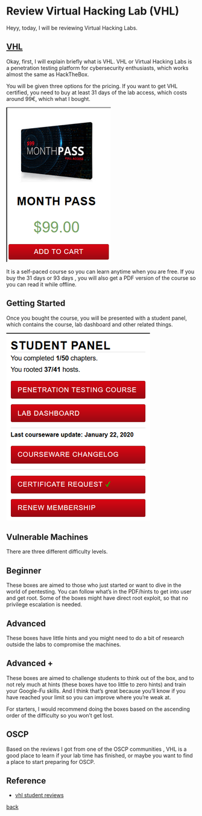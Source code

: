 
# Review Virtual Hacking Lab (VHL)

Heyy, today, I will be reviewing Virtual Hacking Labs.

## [VHL](https://www.virtualhackinglabs.com/)

Okay, first, I will explain briefly what is VHL. VHL or Virtual Hacking Labs is a penetration testing platform for cybersecurity enthusiasts, which works almost the same as HackTheBox.

You will be given three options for the pricing. If you want to get VHL certified, you need to buy at least 31 days of the lab access, which costs around 99€, which what I bought.

![vhl-price](/images/vhl/vhl(pirce).png)

It is a self-paced course so you can learn anytime when you are free. If you buy the 31 days or 93 days , you will also get a PDF version of the course so you can read it while offline.


## Getting Started

Once you bought the course, you will be presented with a student panel, which contains the course, lab dashboard and other related things.

![vhl-panel](/images/vhl/vhl(panel).png)


## Vulnerable Machines

There are three different difficulty levels.

## Beginner

These boxes are aimed to those who just started or want to dive in the world of pentesting. You can follow what’s in the PDF/hints to get into user and get root. Some of the boxes might have direct root exploit, so that no privilege escalation is needed.

## Advanced

These boxes have little hints and you might need to do a bit of research outside the labs to compromise the machines.

## Advanced +

These boxes are aimed to challenge students to think out of the box, and to not rely much at hints (these boxes have too little to zero hints) and train your Google-Fu skills. And I think that’s great because you’ll know if you have reached your limit so you can improve where you’re weak at.

For starters, I would recommend doing the boxes based on the ascending order of the difficulty so you won’t get lost.

## OSCP

Based on the reviews I got from one of the OSCP communities , VHL is a good place to learn if your lab time has finished, or maybe you want to find a place to start preparing for OSCP.

## Reference

- [vhl student reviews](https://www.virtualhackinglabs.com/reviews/)


[back](../review.md)